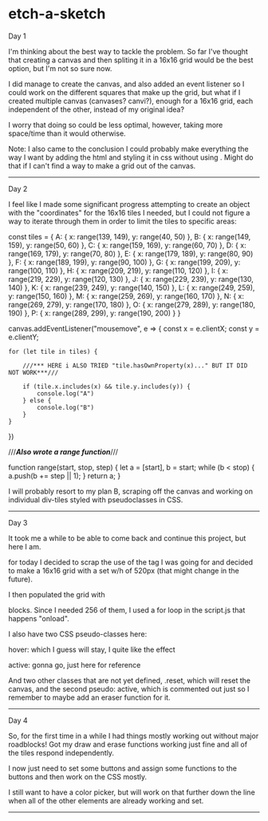 # etch-a-sketch

Day 1

I'm thinking about the best way to tackle the problem. So far I've thought that creating a canvas and then spliting it in a 16x16 grid would be the best option, but I'm not so sure now.

I did manage to create the canvas, and also added an event listener so I could work on the different squares that make up the grid, but what if I created multiple canvas (canvases? canvi?), enough for a 16x16 grid, each independent of the other, instead of my original idea?

I worry that doing so could be less optimal, however, taking more space/time than it would otherwise.

Note: I also came to the conclusion I could probably make everything the way I want by adding the html and styling it in css without using <canvas>. Might do that if I can't find a way to make a grid out of the canvas.

---

Day 2

I feel like I made some significant progress attempting to create an object with the "coordinates" for the 16x16 tiles I needed, but I could not figure a way to iterate through them in order to limit the tiles to specific areas:

const tiles = {
A: { x: range(139, 149), y: range(40, 50) },
B: { x: range(149, 159), y: range(50, 60) },
C: { x: range(159, 169), y: range(60, 70) },
D: { x: range(169, 179), y: range(70, 80) },
E: { x: range(179, 189), y: range(80, 90) },
F: { x: range(189, 199), y: range(90, 100) },
G: { x: range(199, 209), y: range(100, 110) },
H: { x: range(209, 219), y: range(110, 120) },
I: { x: range(219, 229), y: range(120, 130) },
J: { x: range(229, 239), y: range(130, 140) },
K: { x: range(239, 249), y: range(140, 150) },
L: { x: range(249, 259), y: range(150, 160) },
M: { x: range(259, 269), y: range(160, 170) },
N: { x: range(269, 279), y: range(170, 180) },
O: { x: range(279, 289), y: range(180, 190) },
P: { x: range(289, 299), y: range(190, 200) }
}

canvas.addEventListener("mousemove", e => {
const x = e.clientX;
const y = e.clientY;

    for (let tile in tiles) {

        ///*** HERE i ALSO TRIED "tile.hasOwnProperty(x)..." BUT IT DID NOT WORK***///

        if (tile.x.includes(x) && tile.y.includes(y)) {
            console.log("A")
        } else {
            console.log("B")
        }
    }

})

///**_Also wrote a range function_**///

function range(start, stop, step) {
let a = [start],
b = start;
while (b < stop) {
a.push(b += step || 1);
}
return a;
}

I will probably resort to my plan B, scraping off the canvas and working on individual div-tiles styled with pseudoclasses in CSS.

---

Day 3

It took me a while to be able to come back and continue this project, but here I am.

for today I decided to scrap the use of the <canvas> tag I was going for and decided to make a 16x16 grid with a set w/h of 520px (that might change in the future).

I then populated the grid with <div id="tile" class="tile"> blocks. Since I needed 256 of them, I used a for loop in the script.js that happens "onload".

I also have two CSS pseudo-classes here:

hover: which I guess will stay, I quite like the effect

active: gonna go, just here for reference

And two other classes that are not yet defined, .reset, which will reset the canvas, and the second pseudo: active, which is commented out just so I remember to maybe add an eraser function for it.

---

Day 4

So, for the first time in a while I had things mostly working out without major roadblocks! Got my draw and erase functions working just fine and all of the tiles respond independently.

I now just need to set some buttons and assign some functions to the buttons and then work on the CSS mostly.

I still want to have a color picker, but will work on that further down the line when all of the other elements are already working and set.

---
